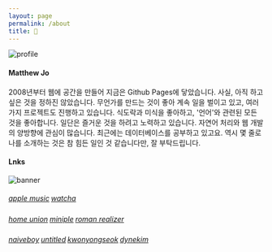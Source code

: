 ```yaml
---
layout: page
permalink: /about
title: 🧢
---
```


![profile](/images/profile.jpg)

#### Matthew Jo

2008년부터 웹에 공간을 만들어 지금은 Github Pages에 닿았습니다. 사실, 아직 하고 싶은 것을 정하진 않았습니다. 무언가를 만드는 것이 좋아 계속 일을 벌이고 있고, 여러 가지 프로젝트도 진행하고 있습니다. 식도락과 미식을 좋아하고, '언어'와 관련된 모든 것을 좋아합니다. 일단은 즐거운 것을 하려고 노력하고 있습니다. 자연어 처리와 웹 개발의 양방향에 관심이 많습니다. 최근에는 데이터베이스를 공부하고 있고요. 역시 몇 줄로 나를 소개하는 것은 참 힘든 일인 것 같습니다만, 잘 부탁드립니다.

#### Lnks

![banner](/banner.gif)

##### <a href="https://itunes.apple.com/profile/mattjogo" style="font-weight:400;" target="_blank">apple music</a> <a href="https://watcha.com/users/WwRqopRL1vlzB" style="font-weight:400;" target="_blank">watcha</a>

##### <a href="http://homeunion.dothome.co.kr" style="font-weight:400;" target="_blank">home union</a> <a href="http://u-miniple.com" style="font-weight:400;" target="_blank">miniple</a> <a href="http://romanrealizer.dothome.co.kr" style="font-weight:400;" target="_blank">roman realizer</a>

##### <a href="http://naiveboy.net" style="font-weight:400;" target="_blank">naiveboy</a> <a href="https://ovnnn.com" style="font-weight:400;" target="_blank">untitled</a> <a href="http://kwonyongseok.tistory.com" style="font-weight:400;" target="_blank">kwonyongseok</a> <a href="https://dynekim.tistory.com" style="font-weight:400;" target="_blank">dynekim</a>
